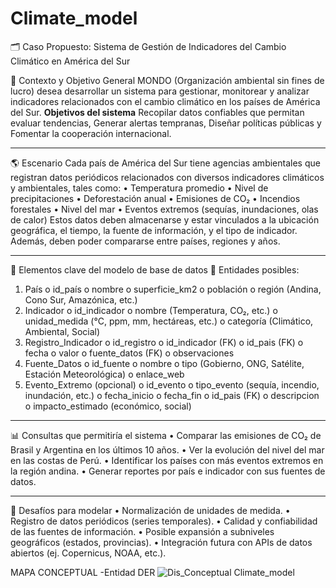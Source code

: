 # Climate_model
🗂️ Caso Propuesto: Sistema de Gestión de Indicadores del Cambio Climático en América del Sur

🎯 Contexto y Objetivo General
MONDO (Organización ambiental sin fines de lucro) desea desarrollar un sistema para gestionar, monitorear y analizar indicadores relacionados con el cambio climático en los países de América del Sur. 
**Objetivos del sistema**
Recopilar datos confiables que permitan evaluar tendencias, 
Generar alertas tempranas, 
Diseñar políticas públicas y 
Fomentar la cooperación internacional.
________________________________________
🌎 Escenario
Cada país de América del Sur tiene agencias ambientales que registran datos periódicos relacionados con diversos indicadores climáticos y ambientales, tales como:
•	Temperatura promedio
•	Nivel de precipitaciones
•	Deforestación anual
•	Emisiones de CO₂
•	Incendios forestales
•	Nivel del mar
•	Eventos extremos (sequías, inundaciones, olas de calor)
Estos datos deben almacenarse y estar vinculados a la ubicación geográfica, el tiempo, la fuente de información, y el tipo de indicador. Además, deben poder compararse entre países, regiones y años.
________________________________________
🧱 Elementos clave del modelo de base de datos
🔹 Entidades posibles:
1.	País
o	id_país
o	nombre
o	superficie_km2
o	población
o	región (Andina, Cono Sur, Amazónica, etc.)
2.	Indicador
o	id_indicador
o	nombre (Temperatura, CO₂, etc.)
o	unidad_medida (°C, ppm, mm, hectáreas, etc.)
o	categoría (Climático, Ambiental, Social)
3.	Registro_Indicador
o	id_registro
o	id_indicador (FK)
o	id_pais (FK)
o	fecha
o	valor
o	fuente_datos (FK)
o	observaciones
4.	Fuente_Datos
o	id_fuente
o	nombre
o	tipo (Gobierno, ONG, Satélite, Estación Meteorológica)
o	enlace_web
5.	Evento_Extremo (opcional)
o	id_evento
o	tipo_evento (sequía, incendio, inundación, etc.)
o	fecha_inicio
o	fecha_fin
o	id_pais (FK)
o	descripcion
o	impacto_estimado (económico, social)
________________________________________
📊 Consultas que permitiría el sistema
•	Comparar las emisiones de CO₂ de Brasil y Argentina en los últimos 10 años.
•	Ver la evolución del nivel del mar en las costas de Perú.
•	Identificar los países con más eventos extremos en la región andina.
•	Generar reportes por país e indicador con sus fuentes de datos.
________________________________________
🧩 Desafíos para modelar
•	Normalización de unidades de medida.
•	Registro de datos periódicos (series temporales).
•	Calidad y confiabilidad de las fuentes de información.
•	Posible expansión a subniveles geográficos (estados, provincias).
•	Integración futura con APIs de datos abiertos (ej. Copernicus, NOAA, etc.).

MAPA CONCEPTUAL -Entidad DER
![Dis_Conceptual Climate_model](https://github.com/user-attachments/assets/2ebf3fe9-cf25-476d-914b-140c248e5b61)






